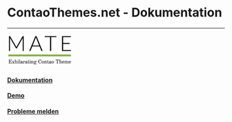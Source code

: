 # ContaoThemes.net - Dokumentation

---

![](/mate-theme/images/mate_logo.png)

#### [Dokumentation](#mate-theme---exhilarating-contao-theme)

#### [Demo](https://mate.contao-themes.net/)

#### [Probleme melden](https://github.com/contao-themes-net/mate-theme-bundle/issues)



